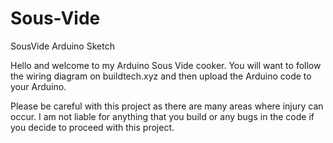 # Sous-Vide
SousVide Arduino Sketch

Hello and welcome to my Arduino Sous Vide cooker.  You will want to follow the wiring diagram on buildtech.xyz and then upload the Arduino code to your Arduino.

Please be careful with this project as there are many areas where injury can occur.  I am not liable for anything that you build or any bugs in the code if you decide to proceed with this project.
